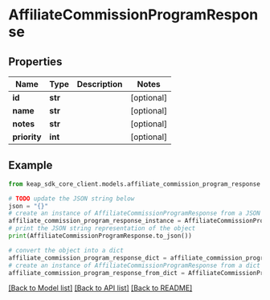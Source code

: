 # AffiliateCommissionProgramResponse


## Properties

Name | Type | Description | Notes
------------ | ------------- | ------------- | -------------
**id** | **str** |  | [optional] 
**name** | **str** |  | [optional] 
**notes** | **str** |  | [optional] 
**priority** | **int** |  | [optional] 

## Example

```python
from keap_sdk_core_client.models.affiliate_commission_program_response import AffiliateCommissionProgramResponse

# TODO update the JSON string below
json = "{}"
# create an instance of AffiliateCommissionProgramResponse from a JSON string
affiliate_commission_program_response_instance = AffiliateCommissionProgramResponse.from_json(json)
# print the JSON string representation of the object
print(AffiliateCommissionProgramResponse.to_json())

# convert the object into a dict
affiliate_commission_program_response_dict = affiliate_commission_program_response_instance.to_dict()
# create an instance of AffiliateCommissionProgramResponse from a dict
affiliate_commission_program_response_from_dict = AffiliateCommissionProgramResponse.from_dict(affiliate_commission_program_response_dict)
```
[[Back to Model list]](../README.md#documentation-for-models) [[Back to API list]](../README.md#documentation-for-api-endpoints) [[Back to README]](../README.md)



